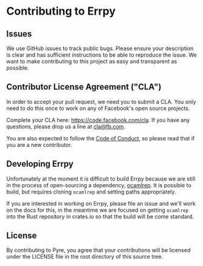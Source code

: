 # Contributing to Errpy

## Issues

We use GitHub issues to track public bugs. Please ensure your description is
clear and has sufficient instructions to be able to reproduce the issue.
We want to make contributing to this project as easy and transparent as
possible.

## Contributor License Agreement ("CLA")

In order to accept your pull request, we need you to submit a CLA. You only need
to do this once to work on any of Facebook's open source projects.

Complete your CLA here: <https://code.facebook.com/cla>. If you have any questions,
please drop us a line at cla@fb.com.

You are also expected to follow the [Code of Conduct](CODE_OF_CONDUCT.md),
so please read that if you are a new contributor.

## Developing Errpy

Unfortunately at the moment it is difficult to build Errpy because we
are still in the process of open-sourcing a dependency,
[ocamlrep](https://github.com/facebook/ocamlrep). It is possible to build,
but requires cloning `ocamlrep` and setting paths appropriately.

If you are interested in working on Errpy, please file an issue and we'll
work on the docs for this, in the meantime we are focused on getting
`ocamlrep` into the Rust repository in crates.io so that the build will be
come standard.

## License

By contributing to Pyre, you agree that your contributions will be licensed
under the LICENSE file in the root directory of this source tree.
